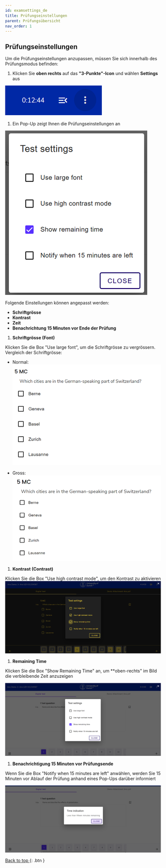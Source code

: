 ```yaml
---
id: examsettings_de
title: Prüfungseinstellungen
parent: Prüfungsübersicht
nav_order: 1
---
```


## Prüfungseinstellungen

Um die Prüfungseinstellungen anzupassen, müssen Sie sich innerhalb des Prüfungsmodus befinden:

1. Klicken Sie **oben rechts** auf das **"3-Punkte"-Icon** und wählen **Settings** aus

![Prüfungseinstellungen-icon](assets/examsettings-icon.png) 

1. Ein Pop-Up zeigt Ihnen die Prüfungseinstellungen an

![Prüfungseinstellungen-Popup](assets/examsettings-popup.png) 

Folgende Einstellungen können angepasst werden:
* **Schriftgrösse**
* **Kontrast**
* **Zeit**
* **Benachrichtung 15 Minuten vor Ende der Prüfung** 



1. **Schriftgrösse (Font)**

Klicken Sie die Box "Use large font", um die Schriftgrösse zu vergrössern. 
Vergleich der Schriftgrösse:

* Normal: ![Prüfungseinstellungen-Fontnormal](assets/examsettings-fontnormal.png) 

* Gross: ![Prüfungseinstellungen-Fontgross](assets/examsettings-fontgross.png) 


1. **Kontrast (Contrast)**

Klicken Sie die Box "Use high contrast mode", um den Kontrast zu aktivieren
![Prüfungseinstellungen-Kontrast](assets/examsettings-contrast.png) 


1. **Remaining Time**

Klicken Sie die Box "Show Remaining Time" an, um **oben-rechts" im Bild die verbleibende Zeit anzuzeigen

![Prüfungseinstellungen-Zeit](assets/examsettings-remainingtime.png) 


1. **Benachrichtigung 15 Minuten vor Prüfungsende**

Wenn Sie die Box "Notify when 15 minutes are left" anwählen, werden Sie 15 Minuten vor Ablauf der Prüfung anhand eines Pop-Ups darüber informiert

![Prüfungseinstellungen-15min](assets/examsettings-15min.png) 


[Back to top ](#top){: .btn }